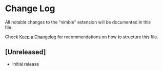 # Change Log

All notable changes to the "nimble" extension will be documented in this file.

Check [Keep a Changelog](http://keepachangelog.com/) for recommendations on how to structure this file.

## [Unreleased]

- Initial release